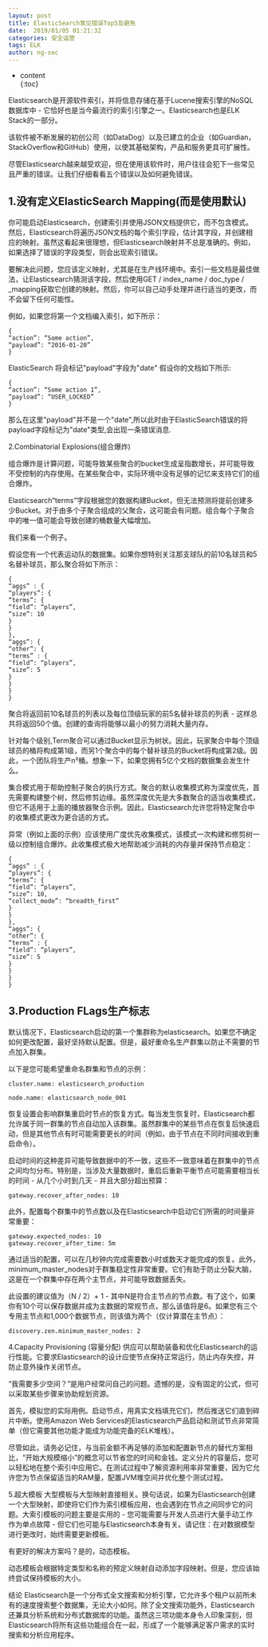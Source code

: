 ```yaml
---
layout: post  
title: ElasticSearch常见错误Top5及避免
date:  2019/01/05 01:21:32  
categories: 安全运营
tags: ELK
author: ng-sec  
---
```


* content  
{:toc}

Elasticsearch是开源软件索引，并将信息存储在基于Lucene搜索引擎的NoSQL数据库中 - 它恰好也是当今最流行的索引引擎之一。Elasticsearch也是ELK Stack的一部分。

该软件被不断发展的初创公司（如DataDog）以及已建立的企业（如Guardian，StackOverflow和GitHub）使用，以使其基础架构，产品和服务更具可扩展性。

尽管Elasticsearch越来越受欢迎，但在使用该软件时，用户往往会犯下一些常见且严重的错误。让我们仔细看看五个错误以及如何避免错误。

## 1.没有定义ElasticSearch Mapping(而是使用默认)
你可能启动Elasticsearch，创建索引并使用JSON文档提供它，而不包含模式。然后，Elasticsearch将遍历JSON文档的每个索引字段，估计其字段，并创建相应的映射。虽然这看起来很理想，但Elasticsearch映射并不总是准确的。例如，如果选择了错误的字段类型，则会出现索引错误。

要解决此问题，您应该定义映射，尤其是在生产线环境中。索引一些文档是最佳做法，让Elasticsearch猜测该字段，然后使用GET / index_name / doc_type / _mapping获取它创建的映射。然后，你可以自己动手处理并进行适当的更改，而不会留下任何可能性。

例如，如果您将第一个文档编入索引，如下所示：

``` json?linenums
{
“action”: “Some action”,
“payload”: “2016-01-20”
}
```
ElasticSearch 将会标记"payload"字段为"date"
假设你的文档如下所示:
``` json?linenums
{
“action”: “Some action 1”,
“payload”: “USER_LOCKED”
}
```
那么在这里"payload"并不是一个"date",所以此时由于ElasticSearch错误的将payload字段标记为"date"类型,会出现一条错误消息.

2.Combinatorial Explosions(组合爆炸)

组合爆炸是计算问题，可能导致某些聚合的bucket生成呈指数增长，并可能导致不受控制的内存使用。在某些聚合中，实际环境中没有足够的记忆来支持它们的组合爆炸。

Elasticsearch“terms”字段根据您的数据构建Bucket，但无法预测将提前创建多少Bucket。对于由多个子聚合组成的父聚合，这可能会有问题。组合每个子聚合中的唯一值可能会导致创建的桶数量大幅增加。

我们来看一个例子。

假设您有一个代表运动队的数据集。如果你想特别关注那支球队的前10名球员和5名替补球员，那么聚合将如下所示：

``` json?linenums
{
“aggs” : {
“players”: {
“terms”: {
“field”: “players”,
“size”: 10
}
}
},
“aggs”: {
“other”: {
“terms” : {
“field”: “players”,
“size”: 5
}
}
}
}
```
聚合将返回前10名球员的列表以及每位顶级玩家的前5名替补球员的列表 - 这样总共将返回50个值。创建的查询将能够以最小的努力消耗大量内存。

针对每个级别,Term聚合可以通过Bucket显示为树状。因此，玩家聚合中每个顶级球员的桶将构成第1级，而另1个聚合中的每个替补球员的Bucket将构成第2级。因此，一个团队将生产n²桶。想象一下，如果您拥有5亿个文档的数据集会发生什么。

集合模式用于帮助控制子聚合的执行方式。聚合的默认收集模式称为深度优先，首先需要构建整个树，然后修剪边缘。虽然深度优先是大多数聚合的适当收集模式，但它不适用于上面的播放器聚合示例。因此，Elasticsearch允许您将特定聚合中的收集模式更改为更合适的方式。

异常（例如上面的示例）应该使用广度优先收集模式，该模式一次构建和修剪树一级以控制组合爆炸。此收集模式极大地帮助减少消耗的内存量并保持节点稳定：

``` json?linenums
{
“aggs” : {
“players”: {
“terms”: {
“field”: “players”,
“size”: 10,
“collect_mode”: “breadth_first”
}
}
},
“aggs”: {
“other”: {
“terms” : {
“field”: “players”,
“size”: 5
}
}
}
}
```
## 3.Production FLags生产标志
默认情况下，Elasticsearch启动的第一个集群称为elasticsearch。如果您不确定如何更改配置，最好坚持默认配置。但是，最好重命名生产群集以防止不需要的节点加入群集。

以下是您可能希望重命名群集和节点的示例：

``` java?linenums
cluster.name: elasticsearch_production

node.name: elasticsearch_node_001
```


恢复设置会影响群集重启时节点的恢复方式。每当发生恢复时，Elasticsearch都允许属于同一群集的节点自动加入该群集。虽然群集中的某些节点在恢复后快速启动，但是其他节点有时可能需要更长的时间（例如，由于节点在不同时间接收到重启命令）。

启动时间的这种差异可能导致数据中的不一致，这些不一致意味着在群集中的节点之间均匀分布。特别是，当涉及大量数据时，重启后重新平衡节点可能需要相当长的时间 - 从几个小时到几天 - 并且大部分超出预算：

``` java?linenums
gateway.recover_after_nodes: 10
```
此外，配置每个群集中的节点数以及在Elasticsearch中启动它们所需的时间量非常重要：
``` java?linenums
gateway.expected_nodes: 10
gateway.recover_after_time: 5m
```
通过适当的配置，可以在几秒钟内完成需要数小时或数天才能完成的恢复。此外，minimum_master_nodes对于群集稳定性非常重要。它们有助于防止分裂大脑，这是在一个群集中存在两个主节点，并可能导致数据丢失。

此设置的建议值为（N / 2）+ 1 - 其中N是符合主节点的节点数。有了这个，如果你有10个可以保存数据并成为主数据的常规节点，那么该值将是6。如果您有三个专用主节点和1,000个数据节点，则该值为两个（仅计算潜在主节点）：
``` java?linenums
discovery.zen.minimum_master_nodes: 2
```
4.Capacity Provisioning (容量分配)
供应可以帮助装备和优化Elasticsearch的运行性能。它要求Elasticsearch的设计应使节点保持正常运行，防止内存失控，并防止意外操作关闭节点。

“我需要多少空间？”是用户经常问自己的问题。遗憾的是，没有固定的公式，但可以采取某些步骤来协助规划资源。

首先，模拟您的实际用例。启动节点，用真实文档填充它们，然后推送它们直到碎片中断。使用Amazon Web Services的Elasticsearch产品启动和测试节点非常简单（但它需要其他功能才能成为功能完备的ELK堆栈）。

尽管如此，请务必记住，与当前金额不再足够的添加和配置新节点的替代方案相比，“开始大规模缩小”的概念可以节省您的时间和金钱。定义分片的容量后，您可以轻松地在整个索引中应用它。在测试过程中了解资源利用率非常重要，因为它允许您为节点保留适当的RAM量，配置JVM堆空间并优化整个测试过程。

5.超大模板
大型模板与大型映射直接相关。换句话说，如果为Elasticsearch创建一个大型映射，即使将它们作为索引模板应用，也会遇到在节点之间同步它的问题。大索引模板的问题主要是实用的 - 您可能需要与开发人员进行大量手动工作作为单点故障 - 但它们也可能与Elasticsearch本身有关。请记住：在对数据模型进行更改时，始终需要更新模板。

有更好的解决方案吗？是的，动态模板。

动态模板会根据特定类型和名称的预定义映射自动添加字段映射。但是，您应该始终尝试保持模板的大小。

结论
Elasticsearch是一个分布式全文搜索和分析引擎，它允许多个租户以前所未有的速度搜索整个数据集，无论大小如何。除了全文搜索功能外，Elasticsearch还兼具分析系统和分布式数据库的功能。虽然这三项功能本身令人印象深刻，但Elasticsearch将所有这些功能组合在一起，形成了一个能够满足客户需求的实时搜索和分析应用程序。

